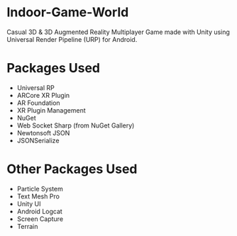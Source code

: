 # Indoor-Game-World
Casual 3D &amp; 3D Augmented Reality Multiplayer Game made with Unity using Universal Render Pipeline (URP) for Android.

# Packages Used
* Universal RP
* ARCore XR Plugin
* AR Foundation
* XR Plugin Management
* NuGet
* Web Socket Sharp (from NuGet Gallery)
* Newtonsoft JSON
* JSONSerialize

# Other Packages Used
* Particle System
* Text Mesh Pro
* Unity UI
* Android Logcat
* Screen Capture
* Terrain
